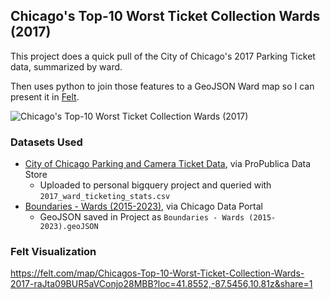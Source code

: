 ## Chicago's Top-10 Worst Ticket Collection Wards (2017)

This project does a quick pull of the City of Chicago's 2017 Parking Ticket data, summarized by ward.

Then uses python to join those features to a GeoJSON Ward map so I can present it in [Felt](https://felt.com/about).

![Chicago's Top-10 Worst Ticket Collection Wards (2017)](https://github.com/BrendanMurnen/chicago-parking-tickets-2017/assets/47643845/8e620624-ddd4-4a7d-a089-f16c781f7e63)

### Datasets Used
* [City of Chicago Parking and Camera Ticket Data](https://www.propublica.org/datastore/dataset/chicago-parking-ticket-data), via ProPublica Data Store 
  * Uploaded to personal bigquery project and queried with `2017_ward_ticketing_stats.csv`
* [Boundaries - Wards (2015-2023)](https://data.cityofchicago.org/Facilities-Geographic-Boundaries/Boundaries-Wards-2015-2023-/sp34-6z76), via Chicago Data Portal
    * GeoJSON saved in Project as `Boundaries - Wards (2015-2023).geoJSON`

### Felt Visualization
https://felt.com/map/Chicagos-Top-10-Worst-Ticket-Collection-Wards-2017-raJta09BUR5aVConjo28MBB?loc=41.8552,-87.5456,10.81z&share=1 
